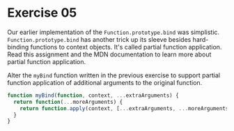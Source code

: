 # Exercise 05

Our earlier implementation of the `Function.prototype.bind` was simplistic. `Function.prototype.bind` has another trick up its sleeve besides hard-binding functions to context objects. It's called partial function application. Read this assignment and the MDN documentation to learn more about partial function application.

Alter the `myBind` function written in the previous exercise to support partial function application of additional arguments to the original function.

```js
function myBind(function, context, ...extraArguments) {
  return function(...moreArguments) {
    return function.apply(context, [...extraArguments, ...moreArguments]);
  }
}
```

